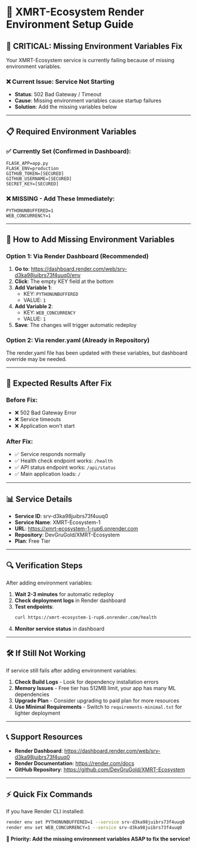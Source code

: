 # 🔧 XMRT-Ecosystem Render Environment Setup Guide

## 🚨 CRITICAL: Missing Environment Variables Fix

Your XMRT-Ecosystem service is currently failing because of missing environment variables.

### ❌ Current Issue: Service Not Starting
- **Status**: 502 Bad Gateway / Timeout
- **Cause**: Missing environment variables cause startup failures
- **Solution**: Add the missing variables below

---

## 📋 Required Environment Variables

### ✅ Currently Set (Confirmed in Dashboard):
```
FLASK_APP=app.py
FLASK_ENV=production  
GITHUB_TOKEN=[SECURED]
GITHUB_USERNAME=[SECURED]
SECRET_KEY=[SECURED]
```

### ❌ MISSING - Add These Immediately:
```
PYTHONUNBUFFERED=1
WEB_CONCURRENCY=1
```

---

## 🔧 How to Add Missing Environment Variables

### Option 1: Via Render Dashboard (Recommended)
1. **Go to**: https://dashboard.render.com/web/srv-d3ka98juibrs73f4uuq0/env
2. **Click**: The empty KEY field at the bottom
3. **Add Variable 1**:
   - KEY: `PYTHONUNBUFFERED`
   - VALUE: `1`
4. **Add Variable 2**:
   - KEY: `WEB_CONCURRENCY` 
   - VALUE: `1`
5. **Save**: The changes will trigger automatic redeploy

### Option 2: Via render.yaml (Already in Repository)
The render.yaml file has been updated with these variables, but dashboard override may be needed.

---

## 🚀 Expected Results After Fix

### Before Fix:
- ❌ 502 Bad Gateway Error
- ❌ Service timeouts
- ❌ Application won't start

### After Fix:
- ✅ Service responds normally
- ✅ Health check endpoint works: `/health`
- ✅ API status endpoint works: `/api/status`
- ✅ Main application loads: `/`

---

## 📊 Service Details

- **Service ID**: srv-d3ka98juibrs73f4uuq0
- **Service Name**: XMRT-Ecosystem-1  
- **URL**: https://xmrt-ecosystem-1-rup6.onrender.com
- **Repository**: DevGruGold/XMRT-Ecosystem
- **Plan**: Free Tier

---

## 🔍 Verification Steps

After adding environment variables:

1. **Wait 2-3 minutes** for automatic redeploy
2. **Check deployment logs** in Render dashboard
3. **Test endpoints**:
   ```bash
   curl https://xmrt-ecosystem-1-rup6.onrender.com/health
   ```
4. **Monitor service status** in dashboard

---

## 🛠️ If Still Not Working

If service still fails after adding environment variables:

1. **Check Build Logs** - Look for dependency installation errors
2. **Memory Issues** - Free tier has 512MB limit, your app has many ML dependencies
3. **Upgrade Plan** - Consider upgrading to paid plan for more resources
4. **Use Minimal Requirements** - Switch to `requirements-minimal.txt` for lighter deployment

---

## 📞 Support Resources

- **Render Dashboard**: https://dashboard.render.com/web/srv-d3ka98juibrs73f4uuq0
- **Render Documentation**: https://render.com/docs
- **GitHub Repository**: https://github.com/DevGruGold/XMRT-Ecosystem

---

## ⚡ Quick Fix Commands

If you have Render CLI installed:
```bash
render env set PYTHONUNBUFFERED=1 --service srv-d3ka98juibrs73f4uuq0
render env set WEB_CONCURRENCY=1 --service srv-d3ka98juibrs73f4uuq0
```

**🎯 Priority: Add the missing environment variables ASAP to fix the service!**
